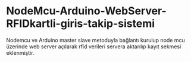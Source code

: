 # NodeMcu-Arduino-WebServer-RFIDkartli-giris-takip-sistemi
Nodemcu ve Arduino master slave metoduyla bağlantı kurulup node mcu üzerinde web server açılarak rfid verileri servera aktarılıp kayıt sekmesi eklenmiştir. 

